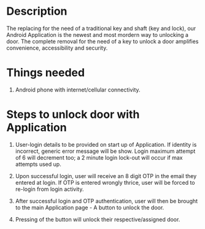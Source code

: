 # Description </br>
The replacing for the need of a traditional key and shaft (key and lock), our Android Application is the newest
and most mordern way to unlocking a door. The complete removal for the need of a key to unlock a door
amplifies convenience, accessibility and security. 

# Things needed 
1. Android phone with internet/cellular connectivity.

# Steps to unlock door with Application </br>
1. User-login details to be provided on start up of Application. If identity
is incorrect, generic error message will be show. Login maximum attempt of 6 will decrement too; 
a 2 minute login lock-out will occur if max attempts used up. 

2. Upon successful login, user will receive an 8 digit OTP in the email they entered at login.
If OTP is entered wrongly thrice, user will be forced to re-login from login activity. 

3. After successful login and OTP authentication, user will then be brought to the main Application page -
A button to unlock the door. 

4. Pressing of the button will unlock their respective/assigned door.  
